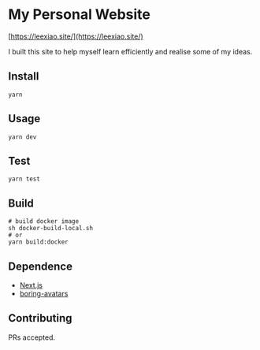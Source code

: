 # My Personal Website
[https://leexiao.site/](https://leexiao.site/)

I built this site to help myself learn efficiently and realise some of my ideas.



## Install

```shell
yarn
```

## Usage

```shell
yarn dev
```

## Test

```shell
yarn test
```



## Build

```shell
# build docker image
sh docker-build-local.sh 
# or
yarn build:docker

```

## Dependence
* [Next.js](https://nextjs.org/)
* [boring-avatars](https://github.com/boringdesigners/boring-avatars?tab=readme-ov-file)

## Contributing

PRs accepted.


